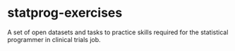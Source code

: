 # statprog-exercises
A set of open datasets and tasks to practice skills required for the statistical programmer in clinical trials job.
